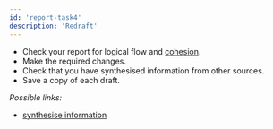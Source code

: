 ```yaml
---
id: 'report-task4'
description: 'Redraft'
---
```


- Check your report for logical flow and [cohesion](https://learninglab.rmit.edu.au/writing-fundamentals/academic-style/be-cohesive/). 
- Make the required changes. 
- Check that you have synthesised information from other sources. 
- Save a copy of each draft.

_Possible links:_

- [synthesise information](https://learninglab.rmit.edu.au/writing-fundamentals/academic-style/synthesising/)

